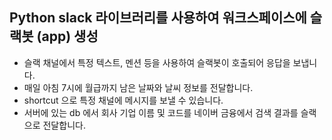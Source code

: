 ## Python slack 라이브러리를 사용하여 워크스페이스에 슬랙봇 (app) 생성

* 슬랙 채널에서 특정 텍스트, 멘션 등을 사용하여 슬랙봇이 호출되어 응답을 보냅니다.
* 매일 아침 7시에 월급까지 남은 날짜와 날씨 정보를 전달합니다.
* shortcut 으로 특정 채널에 메시지를 보낼 수 있습니다.
* 서버에 있는 db 에서 회사 기업 이름 및 코드를 네이버 금융에서 검색 결과를 슬랙으로 전달합니다.
